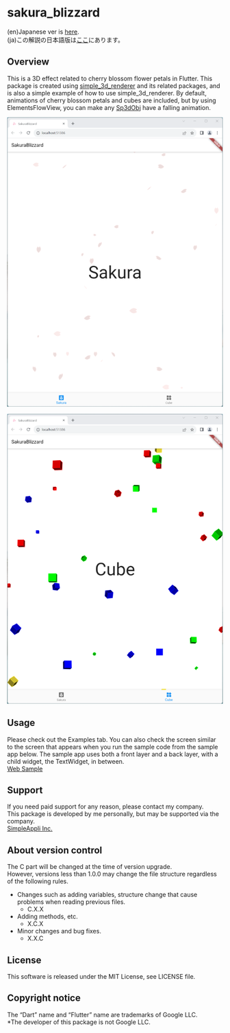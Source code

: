 # sakura_blizzard

(en)Japanese ver is [here](https://github.com/MasahideMori-SimpleAppli/sakura_blizzard/blob/main/README_JA.md).  
(ja)この解説の日本語版は[ここ](https://github.com/MasahideMori-SimpleAppli/sakura_blizzard/blob/main/README_JA.md)にあります。

## Overview
This is a 3D effect related to cherry blossom flower petals in Flutter. 
This package is created using [simple_3d_renderer](https://pub.dev/packages/simple_3d_renderer) and its related packages,
and is also a simple example of how to use simple_3d_renderer.
By default, animations of cherry blossom petals and cubes are included,
but by using ElementsFlowView, you can make any [Sp3dObj](https://pub.dev/packages/simple_3d) have a falling animation.

![Sakura](https://raw.githubusercontent.com/MasahideMori-SimpleAppli/simple_3d_images/main/SakuraBlizzard/sakura_blizzard_sakura_sample.png)

![Cube](https://raw.githubusercontent.com/MasahideMori-SimpleAppli/simple_3d_images/main/SakuraBlizzard/sakura_blizzard_cube_sample.png)

## Usage
Please check out the Examples tab.
You can also check the screen similar to the screen that appears when you run the sample code from the sample app below.
The sample app uses both a front layer and a back layer, with a child widget, the TextWidget, in between.  
[Web Sample](https://sakurablizzard.web.app/)

## Support
If you need paid support for any reason, please contact my company.  
This package is developed by me personally, but may be supported via the company.  
[SimpleAppli Inc.](https://simpleappli.com/en/index_en.html)

## About version control
The C part will be changed at the time of version upgrade.  
However, versions less than 1.0.0 may change the file structure regardless of the following rules.  
- Changes such as adding variables, structure change that cause problems when reading previous files.
    - C.X.X
- Adding methods, etc.
    - X.C.X
- Minor changes and bug fixes.
    - X.X.C

## License
This software is released under the MIT License, see LICENSE file.

## Copyright notice
The “Dart” name and “Flutter” name are trademarks of Google LLC.  
*The developer of this package is not Google LLC.
